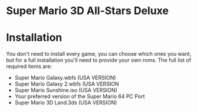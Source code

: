 # Super Mario 3D All-Stars Deluxe




# Installation
You don't need to install every game, you can choose which ones you want, but for a full installation you'll need to provide your own roms. The full list of required items are:
- Super Mario Galaxy.wbfs (USA VERSION)
- Super Mario Galaxy 2.wbfs (USA VERSION
-  Super Mario Sunshine.iso (USA VERSION)
-   Your preferred version of the Super Mario 64 PC Port
-   Super Mario 3D Land.3ds (USA VERSION)
